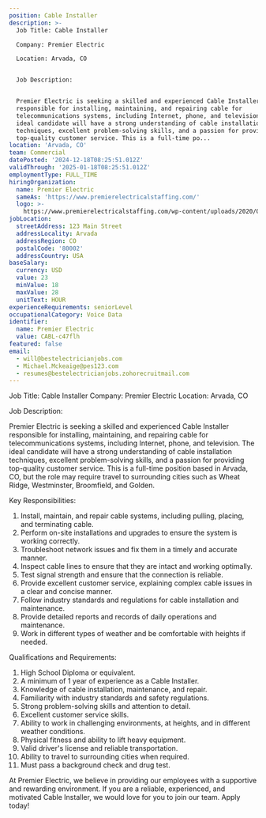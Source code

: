 ```yaml
---
position: Cable Installer
description: >-
  Job Title: Cable Installer

  Company: Premier Electric

  Location: Arvada, CO


  Job Description:


  Premier Electric is seeking a skilled and experienced Cable Installer
  responsible for installing, maintaining, and repairing cable for
  telecommunications systems, including Internet, phone, and television. The
  ideal candidate will have a strong understanding of cable installation
  techniques, excellent problem-solving skills, and a passion for providing
  top-quality customer service. This is a full-time po...
location: 'Arvada, CO'
team: Commercial
datePosted: '2024-12-18T08:25:51.012Z'
validThrough: '2025-01-18T08:25:51.012Z'
employmentType: FULL_TIME
hiringOrganization:
  name: Premier Electric
  sameAs: 'https://www.premierelectricalstaffing.com/'
  logo: >-
    https://www.premierelectricalstaffing.com/wp-content/uploads/2020/05/Premier-Electrical-Staffing-logo.png
jobLocation:
  streetAddress: 123 Main Street
  addressLocality: Arvada
  addressRegion: CO
  postalCode: '80002'
  addressCountry: USA
baseSalary:
  currency: USD
  value: 23
  minValue: 18
  maxValue: 28
  unitText: HOUR
experienceRequirements: seniorLevel
occupationalCategory: Voice Data
identifier:
  name: Premier Electric
  value: CABL-c47flh
featured: false
email:
  - will@bestelectricianjobs.com
  - Michael.Mckeaige@pes123.com
  - resumes@bestelectricianjobs.zohorecruitmail.com
---
```




Job Title: Cable Installer
Company: Premier Electric
Location: Arvada, CO

Job Description:

Premier Electric is seeking a skilled and experienced Cable Installer responsible for installing, maintaining, and repairing cable for telecommunications systems, including Internet, phone, and television. The ideal candidate will have a strong understanding of cable installation techniques, excellent problem-solving skills, and a passion for providing top-quality customer service. This is a full-time position based in Arvada, CO, but the role may require travel to surrounding cities such as Wheat Ridge, Westminster, Broomfield, and Golden.

Key Responsibilities:

1. Install, maintain, and repair cable systems, including pulling, placing, and terminating cable.
2. Perform on-site installations and upgrades to ensure the system is working correctly.
3. Troubleshoot network issues and fix them in a timely and accurate manner.
4. Inspect cable lines to ensure that they are intact and working optimally.
5. Test signal strength and ensure that the connection is reliable.
6. Provide excellent customer service, explaining complex cable issues in a clear and concise manner.
7. Follow industry standards and regulations for cable installation and maintenance.
8. Provide detailed reports and records of daily operations and maintenance.
9. Work in different types of weather and be comfortable with heights if needed.

Qualifications and Requirements:

1. High School Diploma or equivalent.
2. A minimum of 1 year of experience as a Cable Installer.
3. Knowledge of cable installation, maintenance, and repair.
4. Familiarity with industry standards and safety regulations.
5. Strong problem-solving skills and attention to detail.
6. Excellent customer service skills.
7. Ability to work in challenging environments, at heights, and in different weather conditions.
8. Physical fitness and ability to lift heavy equipment.
9. Valid driver's license and reliable transportation.
10. Ability to travel to surrounding cities when required.
11. Must pass a background check and drug test.

At Premier Electric, we believe in providing our employees with a supportive and rewarding environment. If you are a reliable, experienced, and motivated Cable Installer, we would love for you to join our team. Apply today!
